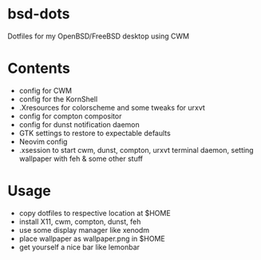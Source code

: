 # bsd-dots
Dotfiles for my OpenBSD/FreeBSD desktop using CWM

# Contents
- config for CWM
- config for the KornShell
- .Xresources for colorscheme and some tweaks for urxvt
- config for compton compositor
- config for dunst notification daemon
- GTK settings to restore to expectable defaults
- Neovim config
- .xsession to start cwm, dunst, compton, urxvt terminal daemon, setting wallpaper with feh & some other stuff 

# Usage
- copy dotfiles to respective location at $HOME
- install X11, cwm, compton, dunst, feh
- use some display manager like xenodm
- place wallpaper as wallpaper.png in $HOME
- get yourself a nice bar like lemonbar
